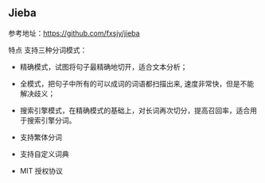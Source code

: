 ## Jieba

参考地址：https://github.com/fxsjy/jieba

特点
支持三种分词模式：

+ 精确模式，试图将句子最精确地切开，适合文本分析；

+ 全模式，把句子中所有的可以成词的词语都扫描出来, 速度非常快，但是不能解决歧义；

+ 搜索引擎模式，在精确模式的基础上，对长词再次切分，提高召回率，适合用于搜索引擎分词。

+ 支持繁体分词

+ 支持自定义词典

+ MIT 授权协议